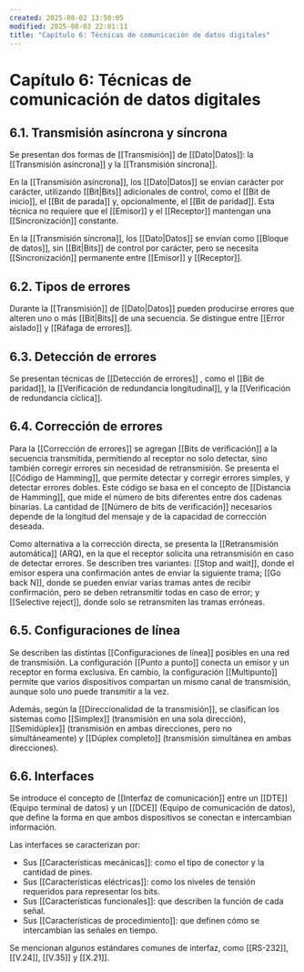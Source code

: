 ```yaml
---
created: 2025-08-02 13:50:05
modified: 2025-08-03 22:01:11
title: "Capítulo 6: Técnicas de comunicación de datos digitales"
---
```


# Capítulo 6: Técnicas de comunicación de datos digitales

## 6.1. Transmisión asíncrona y síncrona

Se presentan dos formas de [[Transmisión]] de [[Dato|Datos]]: la [[Transmisión asíncrona]] y la [[Transmisión síncrona]].

En la [[Transmisión asíncrona]], los [[Dato|Datos]] se envían carácter por carácter, utilizando [[Bit|Bits]] adicionales de control, como el [[Bit de inicio]], el [[Bit de parada]] y, opcionalmente, el [[Bit de paridad]]. Esta técnica no requiere que el [[Emisor]] y el [[Receptor]] mantengan una [[Sincronización]] constante.

En la [[Transmisión síncrona]], los [[Dato|Datos]] se envían como [[Bloque de datos]], sin [[Bit|Bits]] de control por carácter, pero se necesita [[Sincronización]] permanente entre [[Emisor]] y [[Receptor]].

## 6.2. Tipos de errores

Durante la [[Transmisión]] de [[Dato|Datos]] pueden producirse errores que alteren uno o más [[Bit|Bits]] de una secuencia. Se distingue entre [[Error aislado]] y [[Ráfaga de errores]].

## 6.3. Detección de errores

Se presentan técnicas de [[Detección de errores]] , como el [[Bit de paridad]], la [[Verificación de redundancia longitudinal]], y la [[Verificación de redundancia cíclica]].

## 6.4. Corrección de errores

Para la [[Corrección de errores]] se agregan [[Bits de verificación]] a la secuencia transmitida, permitiendo al receptor no solo detectar, sino también corregir errores sin necesidad de retransmisión. Se presenta el [[Código de Hamming]], que permite detectar y corregir errores simples, y detectar errores dobles. Este código se basa en el concepto de [[Distancia de Hamming]], que mide el número de bits diferentes entre dos cadenas binarias. La cantidad de [[Número de bits de verificación]] necesarios depende de la longitud del mensaje y de la capacidad de corrección deseada.

Como alternativa a la corrección directa, se presenta la [[Retransmisión automática]] (ARQ), en la que el receptor solicita una retransmisión en caso de detectar errores. Se describen tres variantes: [[Stop and wait]], donde el emisor espera una confirmación antes de enviar la siguiente trama; [[Go back N]], donde se pueden enviar varias tramas antes de recibir confirmación, pero se deben retransmitir todas en caso de error; y [[Selective reject]], donde solo se retransmiten las tramas erróneas.

## 6.5. Configuraciones de línea

Se describen las distintas [[Configuraciones de línea]] posibles en una red de transmisión. La configuración [[Punto a punto]] conecta un emisor y un receptor en forma exclusiva. En cambio, la configuración [[Multipunto]] permite que varios dispositivos compartan un mismo canal de transmisión, aunque solo uno puede transmitir a la vez.

Además, según la [[Direccionalidad de la transmisión]], se clasifican los sistemas como [[Simplex]] (transmisión en una sola dirección), [[Semidúplex]] (transmisión en ambas direcciones, pero no simultáneamente) y [[Dúplex completo]] (transmisión simultánea en ambas direcciones).

## 6.6. Interfaces

Se introduce el concepto de [[Interfaz de comunicación]] entre un [[DTE]] (Equipo terminal de datos) y un [[DCE]] (Equipo de comunicación de datos), que define la forma en que ambos dispositivos se conectan e intercambian información.

Las interfaces se caracterizan por:

- Sus [[Características mecánicas]]: como el tipo de conector y la cantidad de pines.
- Sus [[Características eléctricas]]: como los niveles de tensión requeridos para representar los bits.
- Sus [[Características funcionales]]: que describen la función de cada señal.
- Sus [[Características de procedimiento]]: que definen cómo se intercambian las señales en tiempo.

Se mencionan algunos estándares comunes de interfaz, como [[RS-232]], [[V.24]], [[V.35]] y [[X.21]].
